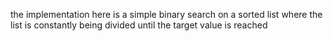 the implementation here is a simple binary search on a sorted list where the list is
constantly being divided until the target value is reached
